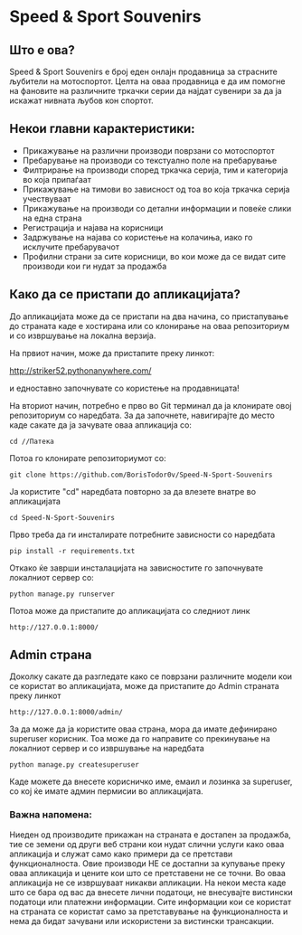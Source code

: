 # Speed & Sport Souvenirs
## Што е ова?
Speed & Sport Souvenirs e број еден онлајн продавница за страсните љубители на мотоспортот. Целта на оваа продавница е да им помогне на фановите на различните тркачки серии да најдат сувенири за да ја искажат нивната љубов кон спортот.

## Некои главни карактеристики:

* Прикажување на различни производи поврзани со мотоспортот
* Пребарување на производи со текстуално поле на пребарување
* Филтрирање на производи според тркачка серија, тим и категорија во која припаѓаат
* Прикажување на тимови во зависност од тоа во која тркачка серија учествуваат
* Прикажување на производи со детални информации и повеќе слики на една страна
* Регистрација и најава на корисници
* Задржување на најава со користење на колачиња, иако го исклучите пребарувачот
* Профилни страни за сите корисници, во кои може да се видат сите производи кои ги нудат за продажба

## Како да се пристапи до апликацијата?
До апликацијата може да се пристапи на два начина, со пристапување до страната каде е хостирана или со клонирање на оваа репозиториум и со извршување на локална верзија.

На првиот начин, може да пристапите преку линкот:

http://striker52.pythonanywhere.com/

и едноставно започнувате со користење на продавницата!

На вториот начин, потребно е прво во Git терминал да ја клонирате овој репозиториум со наредбата. За да започнете, навигирајте до место каде сакате да ја зачувате оваа апликација со:
    
    cd //Патека

Потоа го клонирате репозиториумот со:

    git clone https://github.com/BorisTodor0v/Speed-N-Sport-Souvenirs

Ја користите "cd" наредбата повторно за да влезете внатре во апликацијата

    cd Speed-N-Sport-Souvenirs

Прво треба да ги инсталирате потребните зависности со наредбата

    pip install -r requirements.txt

Откако ќе заврши инсталацијата на зависностите го започнувате локалниот сервер со:

    python manage.py runserver

Потоа може да пристапите до апликацијата со следниот линк

    http://127.0.0.1:8000/

## Admin страна
Доколку сакате да разгледате како се поврзани различните модели кои се користат во апликацијата, може да пристапите до Admin страната преку линкот

    http://127.0.0.1:8000/admin/

За да може да ја користите оваа страна, мора да имате дефинирано superuser корисник. Тоа може да го направите со прекинување на локалниот сервер и со извршување на наредбата

    python manage.py createsuperuser

Каде можете да внесете корисничко име, емаил и лозинка за superuser, со кој ќе имате админ пермисии во апликацијата.

### Важна напомена:
Ниеден од производите прикажан на страната е достапен за продажба, тие се земени од други веб страни кои нудат слични услуги како оваа апликација и служат само како примери да се претстави функционалноста. Овие производи НЕ се достапни за купување преку оваа апликација и цените кои што се претставени не се точни. Во оваа апликација не се извршуваат никакви апликации. На некои места каде што се бара од вас да внесете лични податоци, не внесувајте вистински податоци или платежни информации. Сите информации кои се користат на страната се користат само за претставување на функционалноста и нема да бидат зачувани или искористени за вистински трансакции.
